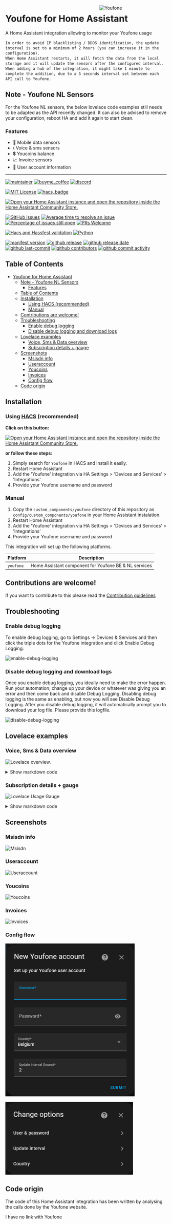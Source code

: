 <img src="https://github.com/geertmeersman/youfone/raw/main/images/brand/logo.png"
     alt="Youfone"
     align="right"
     style="width: 200px;margin-right: 10px;" />

# Youfone for Home Assistant

A Home Assistant integration allowing to monitor your Youfone usage

```
In order to avoid IP blacklisting / DDOS identification, the update interval is set to a minimum of 2 hours (you can increase it in the configuration).
When Home Assistant restarts, it will fetch the data from the local storage and it will update the sensors after the configured interval.
When adding a hub of the integration, it might take 1 minute to complete the addition, due to a 5 seconds interval set between each API call to Youfone.
```

## Note - Youfone NL Sensors

For the Youfone NL sensors, the below lovelace code examples still needs to be adapted as the API recently changed.
It can also be advised to remove your configuration, reboot HA and add it again to start clean.

### Features

- 📱 Mobile data sensors
- 📞 Voice & sms sensors
- 💲 Youcoins balance
- 📈 Invoice sensors
- 👱 User account information

---

<!-- [START BADGES] -->
<!-- Please keep comment here to allow auto update -->

[![maintainer](https://img.shields.io/badge/maintainer-Geert%20Meersman-green?style=for-the-badge&logo=github)](https://github.com/geertmeersman)
[![buyme_coffee](https://img.shields.io/badge/Buy%20me%20a%20Duvel-donate-yellow?style=for-the-badge&logo=buymeacoffee)](https://www.buymeacoffee.com/geertmeersman)
[![discord](https://img.shields.io/discord/1094977038269546576?style=for-the-badge&logo=discord)](https://discord.gg/JpjHptEN2D)

[![MIT License](https://img.shields.io/github/license/geertmeersman/youfone?style=flat-square)](https://github.com/geertmeersman/youfone/blob/master/LICENSE)
[![hacs_badge](https://img.shields.io/badge/HACS-Default-41BDF5.svg?style=flat-square)](https://github.com/hacs/integration)

[![Open your Home Assistant instance and open the repository inside the Home Assistant Community Store.](https://my.home-assistant.io/badges/hacs_repository.svg?style=flat-square)](https://my.home-assistant.io/redirect/hacs_repository/?owner=geertmeersman&repository=youfone&category=integration)

[![GitHub issues](https://img.shields.io/github/issues/geertmeersman/youfone)](https://github.com/geertmeersman/youfone/issues)
[![Average time to resolve an issue](http://isitmaintained.com/badge/resolution/geertmeersman/youfone.svg)](http://isitmaintained.com/project/geertmeersman/youfone)
[![Percentage of issues still open](http://isitmaintained.com/badge/open/geertmeersman/youfone.svg)](http://isitmaintained.com/project/geertmeersman/youfone)
[![PRs Welcome](https://img.shields.io/badge/PRs-Welcome-brightgreen.svg)](https://github.com/geertmeersman/youfone/pulls)

[![Hacs and Hassfest validation](https://github.com/geertmeersman/youfone/actions/workflows/validate.yml/badge.svg)](https://github.com/geertmeersman/youfone/actions/workflows/validate.yml)
[![Python](https://img.shields.io/badge/Python-FFD43B?logo=python)](https://github.com/geertmeersman/youfone/search?l=python)

[![manifest version](https://img.shields.io/github/manifest-json/v/geertmeersman/youfone/master?filename=custom_components%2Fyoufone%2Fmanifest.json)](https://github.com/geertmeersman/youfone)
[![github release](https://img.shields.io/github/v/release/geertmeersman/youfone?logo=github)](https://github.com/geertmeersman/youfone/releases)
[![github release date](https://img.shields.io/github/release-date/geertmeersman/youfone)](https://github.com/geertmeersman/youfone/releases)
[![github last-commit](https://img.shields.io/github/last-commit/geertmeersman/youfone)](https://github.com/geertmeersman/youfone/commits)
[![github contributors](https://img.shields.io/github/contributors/geertmeersman/youfone)](https://github.com/geertmeersman/youfone/graphs/contributors)
[![github commit activity](https://img.shields.io/github/commit-activity/y/geertmeersman/youfone?logo=github)](https://github.com/geertmeersman/youfone/commits/main)

<!-- [END BADGES] -->

## Table of Contents

- [Youfone for Home Assistant](#youfone-for-home-assistant)
  - [Note - Youfone NL Sensors](#note---youfone-nl-sensors)
    - [Features](#features)
  - [Table of Contents](#table-of-contents)
  - [Installation](#installation)
    - [Using HACS (recommended)](#using-hacs-recommended)
    - [Manual](#manual)
  - [Contributions are welcome!](#contributions-are-welcome)
  - [Troubleshooting](#troubleshooting)
    - [Enable debug logging](#enable-debug-logging)
    - [Disable debug logging and download logs](#disable-debug-logging-and-download-logs)
  - [Lovelace examples](#lovelace-examples)
    - [Voice, Sms \& Data overview](#voice-sms--data-overview)
    - [Subscription details + gauge](#subscription-details--gauge)
  - [Screenshots](#screenshots)
    - [Msisdn info](#msisdn-info)
    - [Useraccount](#useraccount)
    - [Youcoins](#youcoins)
    - [Invoices](#invoices)
    - [Config flow](#config-flow)
  - [Code origin](#code-origin)

## Installation

### Using [HACS](https://hacs.xyz/) (recommended)

**Click on this button:**

[![Open your Home Assistant instance and open the repository inside the Home Assistant Community Store.](https://my.home-assistant.io/badges/hacs_repository.svg?style=flat-square)](https://my.home-assistant.io/redirect/hacs_repository/?owner=geertmeersman&repository=youfone&category=integration)

**or follow these steps:**

1. Simply search for `Youfone` in HACS and install it easily.
2. Restart Home Assistant
3. Add the 'Youfone' integration via HA Settings > 'Devices and Services' > 'Integrations'
4. Provide your Youfone username and password

### Manual

1. Copy the `custom_components/youfone` directory of this repository as `config/custom_components/youfone` in your Home Assistant instalation.
2. Restart Home Assistant
3. Add the 'Youfone' integration via HA Settings > 'Devices and Services' > 'Integrations'
4. Provide your Youfone username and password

This integration will set up the following platforms.

| Platform  | Description                                           |
| --------- | ----------------------------------------------------- |
| `youfone` | Home Assistant component for Youfone BE & NL services |

## Contributions are welcome!

If you want to contribute to this please read the [Contribution guidelines](CONTRIBUTING.md)

## Troubleshooting

### Enable debug logging

To enable debug logging, go to Settings -> Devices & Services and then click the triple dots for the Youfone integration and click Enable Debug Logging.

![enable-debug-logging](https://raw.githubusercontent.com/geertmeersman/youfone/main/images/screenshots/enable-debug-logging.gif)

### Disable debug logging and download logs

Once you enable debug logging, you ideally need to make the error happen. Run your automation, change up your device or whatever was giving you an error and then come back and disable Debug Logging. Disabling debug logging is the same as enabling, but now you will see Disable Debug Logging. After you disable debug logging, it will automatically prompt you to download your log file. Please provide this logfile.

![disable-debug-logging](https://raw.githubusercontent.com/geertmeersman/youfone/main/images/screenshots/disable-debug-logging.gif)

## Lovelace examples

### Voice, Sms & Data overview

![Lovelace overview.](https://github.com/geertmeersman/youfone/raw/main/images/screenshots/lovelace_overview.png)

<details><summary>Show markdown code</summary>

**Replace &lt;mobile_number&gt; by your mobile number**

```
type: custom:button-card
variables:
  var_call: '[[[ return states["sensor.youfone_<mobile_number>_voice_sms"].attributes;]]]'
  var_internet: '[[[ return states["sensor.youfone_<mobile_number>_data"].attributes;]]]'
  var_remaining: >-
    [[[ return
    states["sensor.youfone_<mobile_number>_remaining_days"].attributes;]]]
styles:
  grid:
    - grid-template-areas: '''balance'' ''product'''
    - grid-template-rows: 1fr
  card:
    - padding: 0px
custom_fields:
  balance:
    card:
      type: custom:button-card
      styles:
        grid:
          - grid-template-areas: '''minuten data sms'''
          - grid-template-columns: 1fr 1fr 1fr
        card:
          - padding: 0px
      custom_fields:
        minuten:
          card:
            show_name: true
            show_icon: false
            name: '[[[ return "belminuten" ]]]'
            type: custom:button-card
            tap_action:
              action: navigate
              navigation_path: /lovelace/abonnementen
            custom_fields:
              totaal: |
                [[[
                  return 'van de '+variables.var_call.BundleDurationWithUnits+' gebruikt'
                ]]]
              gebruikt: |
                [[[
                  return variables.var_call.UsedAmount+''
                ]]]
            styles:
              custom_fields:
                gebruikt:
                  - font-size: 20px
                totaal:
                  - font-size: 10px
              grid:
                - grid-template-areas: '"gebruikt" "n" "totaal"'
              label:
                - font-size: 20px
              card:
                - background: >-
                    [[[ return
                    variables.var_call.used_percentage>90?"red":"#398087" ]]]
                - background-size: cover
                - background-position: center
                - font-weight: bold
                - font-family: Helvetica
                - font-size: 13px
        data:
          card:
            show_name: true
            show_icon: false
            name: '[[[ return "mobiele data" ]]]'
            type: custom:button-card
            tap_action:
              action: navigate
              navigation_path: /lovelace/abonnementen
            custom_fields:
              totaal: |
                [[[
                  return 'van de '+variables.var_internet.BundleDurationWithUnits+' gebruikt'
                ]]]
              resterend: |
                [[[
                  return Math.ceil(variables.var_internet.Percentage)+'%'
                ]]]
            styles:
              custom_fields:
                resterend:
                  - font-size: 20px
                totaal:
                  - font-size: 10px
              grid:
                - grid-template-areas: '"resterend" "n" "totaal"'
              label:
                - font-size: 20px
              card:
                - background: >-
                    [[[ return
                    variables.var_internet.used_percentage>90?"red":"#00a5db"
                    ]]]
                - background-size: cover
                - background-position: center
                - font-weight: bold
                - font-family: Helvetica
                - font-size: 13px
        sms:
          card:
            show_name: true
            show_icon: false
            name: '[[[ return "sms''en" ]]]'
            type: custom:button-card
            tap_action:
              action: navigate
              navigation_path: /lovelace/abonnementen
            custom_fields:
              totaal: |
                [[[
                  return 'van de '+variables.var_call.BundleDurationWithUnits.replace(' Min', '')+' gebruikt'
                ]]]
              gebruikt: |
                [[[
                  return variables.var_call.UsedAmount+''
                ]]]
            styles:
              custom_fields:
                gebruikt:
                  - font-size: 20px
                totaal:
                  - font-size: 10px
              grid:
                - grid-template-areas: '"gebruikt" "n" "totaal"'
              label:
                - font-size: 20px
              card:
                - background: >-
                    [[[ return variables.var_call.Percentage>90?"red":"#8d7fdb"
                    ]]]
                - background-size: cover
                - background-position: center
                - font-weight: bold
                - font-family: Helvetica
                - font-size: 13px
  product:
    card:
      type: markdown
      content: >
        ###### Nog
        {{state_attr('sensor.youfone_<mobile_number>_remaining_days','NumberOfRemainingDays')|int}}
        dagen | Vervalt op
        {{state_attr('sensor.youfone_<mobile_number>_remaining_days','StartDate')}}
```

</details>

### Subscription details + gauge

![Lovelace Usage Gauge](https://github.com/geertmeersman/youfone/raw/main/images/screenshots/lovelace_usage_gauge.png)

<details><summary>Show markdown code</summary>

**Replace &lt;mobile_number&gt; by your mobile number**

```
type: vertical-stack
cards:
  - type: markdown
    content: >
      # Username : {{ states["sensor.youfone_<mobile_number>_data"].state|int}}%

      Product: {{
      states["sensor.youfone_<mobile_number>_abonnement_type"].attributes.friendly_name
      }}

      Data verbruikt: {{
      states["sensor.youfone_<mobile_number>_data"].attributes.UsedAmount}}/{{
      states["sensor.youfone_<mobile_number>_data"].attributes.BundleDurationWithUnits}}

      Voice/sms verbruikt: {{
      states["sensor.youfone_<mobile_number>_voice_sms"].attributes.UsedAmount}}/{{
      states["sensor.youfone_<mobile_number>_voice_sms"].attributes.BundleDurationWithUnits}}

      Nog {{ states["sensor.youfone_<mobile_number>_remaining_days"].state }} dagen
      resterend in de huidige periode

      Laatste update:
      {{state_attr('sensor.youfone_<mobile_number>_sim_info','last_synced') |
      as_timestamp | timestamp_custom("%d-%m-%Y %H:%M")}}
    style: |
      ha-card {
        background: {% if(states.sensor.youfone_<mobile_number>_data.state|int > 90) %}red{% elif(states.sensor.youfone_<mobile_number>_data.state|int > 80) %}orange{% else %}green{%- endif %};
        background-image: url(https://github.com/geertmeersman/youfone/raw/main/images/brand/logo_text.png);
        background-size: cover;
        background-position: center;
        font-weight: bold;
        font-family: Helvetica;
        font-size: 13px;
      }
  - type: custom:dual-gauge-card
    title: Username
    min: 0
    max: 100
    shadeInner: true
    cardwidth: 350
    outer:
      entity: sensor.youfone_<mobile_number>_data
      label: gebruikt
      min: 0
      max: 100
      unit: '%'
      colors:
        - color: var(--label-badge-green)
          value: 0
        - color: var(--label-badge-yellow)
          value: 60
        - color: var(--label-badge-red)
          value: 80
    inner:
      entity: sensor.youfone_<mobile_number>_remaining_days
      label: period
      attribute: period_percentage_completed
      min: 0
      max: 100
      unit: '%'
```

</details>

## Screenshots

### Msisdn info

![Msisdn](https://github.com/geertmeersman/youfone/raw/main/images/screenshots/msisdn.png)

### Useraccount

![Useraccount](https://github.com/geertmeersman/youfone/raw/main/images/screenshots/useraccount.png)

### Youcoins

![Youcoins](https://github.com/geertmeersman/youfone/raw/main/images/screenshots/youcoins.png)

### Invoices

![Invoices](https://github.com/geertmeersman/youfone/raw/main/images/screenshots/invoices.png)

### Config flow

![Config flow](https://github.com/geertmeersman/youfone/raw/main/images/screenshots/config_flow.png)

![Config options](https://github.com/geertmeersman/youfone/raw/main/images/screenshots/config_options.png)

## Code origin

The code of this Home Assistant integration has been written by analysing the calls done by the Youfone website.

I have no link with Youfone
